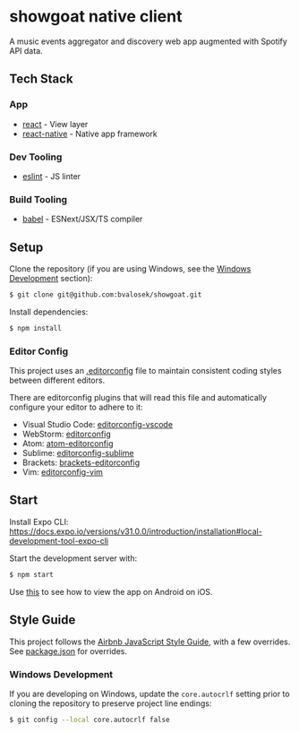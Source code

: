 # showgoat native client

A music events aggregator and discovery web app augmented with Spotify API data.

## Tech Stack

### App

* [react](https://facebook.github.io/react/) - View layer
* [react-native](https://facebook.github.io/react-native/) - Native app framework

### Dev Tooling

* [eslint](https://eslint.org/) - JS linter

### Build Tooling

* [babel](https://babeljs.io/) - ESNext/JSX/TS compiler

## Setup

Clone the repository (if you are using Windows, see the [Windows Development](#windows-development) section):

```sh
$ git clone git@github.com:bvalosek/showgoat.git
```

Install dependencies:

```sh
$ npm install
```

### Editor Config

This project uses an [.editorconfig](https://github.com/wellsmith/phoenix-portal-ui/blob/develop/.editorconfig) file to maintain consistent coding styles between different editors.

There are editorconfig plugins that will read this file and automatically configure your editor to adhere to it:

+ Visual Studio Code: [editorconfig-vscode](https://github.com/editorconfig/editorconfig-vscode)
+ WebStorm: [editorconfig](https://plugins.jetbrains.com/plugin/7294-editorconfig)
+ Atom: [atom-editorconfig](https://github.com/sindresorhus/atom-editorconfig)
+ Sublime: [editorconfig-sublime](https://github.com/sindresorhus/editorconfig-sublime)
+ Brackets: [brackets-editorconfig](https://github.com/kidwm/brackets-editorconfig)
+ Vim: [editorconfig-vim](https://github.com/editorconfig/editorconfig-vim)

## Start

Install Expo CLI: https://docs.expo.io/versions/v31.0.0/introduction/installation#local-development-tool-expo-cli

Start the development server with:

```sh
$ npm start
```

Use [this](https://docs.expo.io/versions/latest/guides/up-and-running.html#open-the-app-on-your-phone-or) to see how to view the app on Android on iOS.

## Style Guide

This project follows the [Airbnb JavaScript Style Guide](https://github.com/airbnb/javascript#airbnb-javascript-style-guide-), with a few overrides. See [package.json](./package.json) for overrides.

### Windows Development

If you are developing on Windows, update the `core.autocrlf` setting prior to cloning the repository to preserve project line endings:

```sh
$ git config --local core.autocrlf false
```
